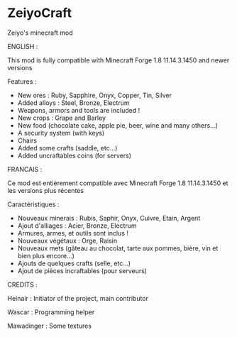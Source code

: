 # ZeiyoCraft
Zeiyo's minecraft mod

ENGLISH :

This mod is fully compatible with Minecraft Forge 1.8 11.14.3.1450 and newer versions

Features :

- New ores : Ruby, Sapphire, Onyx, Copper, Tin, Silver
- Added alloys : Steel, Bronze, Electrum
- Weapons, armors and tools are included !
- New crops : Grape and Barley
- New food (chocolate cake, apple pie, beer, wine and many others...)
- A security system (with keys)
- Chairs
- Added some crafts (saddle, etc...)
- Added uncraftables coins (for servers)

FRANCAIS : 

Ce mod est entièrement compatible avec Minecraft Forge 1.8 11.14.3.1450 et les versions plus récentes

Caractéristiques :

- Nouveaux minerais : Rubis, Saphir, Onyx, Cuivre, Etain, Argent
- Ajout d'alliages : Acier, Bronze, Electrum
- Armures, armes, et outils sont inclus !
- Nouveaux végétaux : Orge, Raisin
- Nouveaux mets (gâteau au chocolat, tarte aux pommes, bière, vin et bien plus encore...)
- Ajouts de quelques crafts (selle, etc...)
- Ajout de pièces incraftables (pour serveurs)

CREDITS : 

Heinair : Initiator of the project, main contributor

Wascar : Programming helper

Mawadinger : Some textures
